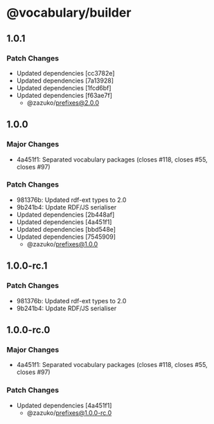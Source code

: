# @vocabulary/builder

## 1.0.1

### Patch Changes

- Updated dependencies [cc3782e]
- Updated dependencies [7a13928]
- Updated dependencies [1fcd6bf]
- Updated dependencies [f63ae7f]
  - @zazuko/prefixes@2.0.0

## 1.0.0

### Major Changes

- 4a451f1: Separated vocabulary packages (closes #118, closes #55, closes #97)

### Patch Changes

- 981376b: Updated rdf-ext types to 2.0
- 9b241b4: Update RDF/JS serialiser
- Updated dependencies [2b448af]
- Updated dependencies [4a451f1]
- Updated dependencies [bbd548e]
- Updated dependencies [7545909]
  - @zazuko/prefixes@1.0.0

## 1.0.0-rc.1

### Patch Changes

- 981376b: Updated rdf-ext types to 2.0
- 9b241b4: Update RDF/JS serialiser

## 1.0.0-rc.0

### Major Changes

- 4a451f1: Separated vocabulary packages (closes #118, closes #55, closes #97)

### Patch Changes

- Updated dependencies [4a451f1]
  - @zazuko/prefixes@1.0.0-rc.0
